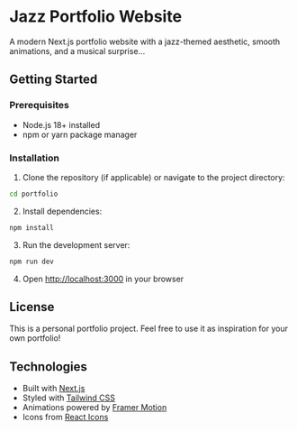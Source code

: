 # Jazz Portfolio Website

A modern Next.js portfolio website with a jazz-themed aesthetic, smooth animations, and a musical surprise...

## Getting Started

### Prerequisites

- Node.js 18+ installed
- npm or yarn package manager

### Installation

1. Clone the repository (if applicable) or navigate to the project directory:
```bash
cd portfolio
```

2. Install dependencies:
```bash
npm install
```

3. Run the development server:
```bash
npm run dev
```

4. Open [http://localhost:3000](http://localhost:3000) in your browser

## License

This is a personal portfolio project. Feel free to use it as inspiration for your own portfolio!

## Technologies

- Built with [Next.js](https://nextjs.org/)
- Styled with [Tailwind CSS](https://tailwindcss.com/)
- Animations powered by [Framer Motion](https://www.framer.com/motion/)
- Icons from [React Icons](https://react-icons.github.io/react-icons/)
